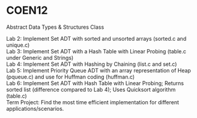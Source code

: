 # COEN12
Abstract Data Types & Structures Class   

Lab 2: Implement Set ADT with sorted and unsorted arrays (sorted.c and unique.c)  
Lab 3: Implement Set ADT with a Hash Table with Linear Probing (table.c under Generic and Strings)  
Lab 4: Implement Set ADT with Hashing by Chaining (list.c and set.c)  
Lab 5: Implement Priority Queue ADT with an array representation of Heap (pqueue.c) and use for Huffman coding (huffman.c)  
Lab 6: Implement Set ADT with Hash Table with Linear Probing; Returns sorted list (difference compared to Lab 4); Uses Quicksort algorithm (table.c)  
Term Project: Find the most time efficient implementation for different applications/scenarios.  
